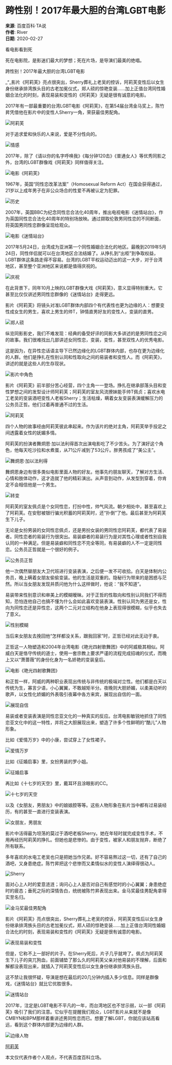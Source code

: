 # 跨性别！2017年最大胆的台湾LGBT电影

**来源**: 百度百科·TA说  
**作者**: River  
**日期**: 2020-02-27  

看电影看到死

死在电影院，是影迷们最大的梦想；死在片场，是导演们最美的绝唱。

跨性别！2017年最大胆的台湾LGBT电影

_“_影片《阿莉芙》亮点很突出，Sherry葬礼上老吴的控诉，阿莉芙变性后以女生身份继承排湾族头目的古老加冕仪式，郑人硕的惊艳变装……加上正值台湾同性婚姻合法化的时刻，表现易装和变性的《阿莉芙》无疑是很有诚意的电影。

2017年有一部最重要的台湾LGBT电影《阿莉芙》，在第54届台湾金马奖上，陈竹昇凭借他在影片中的变性人Sherry一角，荣获最佳男配角。

![阿莉芙](https://bkimg.cdn.bcebos.com/pic/d01373f082025aaf50c0a693f4edab64024f1afc)

对于追求爱和快乐的人来说，爱是不分性向的。

![情感](https://bkimg.cdn.bcebos.com/pic/4610b912c8fcc3ce0d32116b9d45d688d53f20fc)

2017年，除了《请以你的名字呼唤我》《每分钟120击》《普通女人》等优秀同影之外，台湾的LGBT群像戏《阿莉芙》同样值得关注。

![电影《阿莉芙》](https://bkimg.cdn.bcebos.com/pic/a8773912b31bb051f6c96b70397adab44bede0fd)

1967年，英国“同性恋改革法案”（Homosexual Reform Act）在国会获得通过，21岁以上成年男子在非公众场合的性爱不再被认定为犯罪。

![历史](https://bkimg.cdn.bcebos.com/pic/738b4710b912c8fc0e012e95f3039245d78821fc)

2007年，英国BBC为纪念同性恋合法化40周年，推出电视电影《迷情站台》，作为英国同性恋合法化40周年的特别场放映。通过撷取伦敦男同性恋的不同断面，将英国男同性恋群像呈现给观众。

![电影《迷情站台》](https://bkimg.cdn.bcebos.com/pic/48540923dd54564e344c3f61bcde9c82d1584fb9)

2017年5月24日，台湾成为亚洲第一个同性婚姻合法化的地区。最晚到2019年5月24日，同性伴侣就可以在台湾地区合法结婚了。从挣扎到“出柜”到争取权益，LGBT群体这条路走得不容易。台湾的LGBT平权运动迈出的这一大步，对于台湾地区，甚至整个亚洲地区来说都是值得庆祝的。

![庆祝](https://bkimg.cdn.bcebos.com/pic/500fd9f9d72a605971fd39422734349b023bbafd)

在此背景下，同年10月上映的LGBT群像大戏《阿莉芙》，意义显得特别重大。它甚至比仅仅讲述男同性恋群像的《迷情站台》走得更远。

影片《阿莉芙》将镜头对准LGBT群体内部四个有代表性也更为边缘的人：想要变性成女生的男生，喜欢上男生的帅T，钟情直男好友的变性人，变装的直男。

![郑人硕](https://bkimg.cdn.bcebos.com/pic/faedab64034f78f00e0441ab76310a55b3191c5f)

纵览同影影史，我们不难发现：经典的备受好评的同影大多讲述的是男同性恋之间的故事。我们很难找出几部讲述女同性恋，变装，变性，甚至双性人的优秀电影。

这是因为，在异性恋话语主导下已然边缘化的LGBT群体内部，也存在更为边缘化的人群。他们是挣扎在性别认同和性取向之间的易装者和变性人。而《阿莉芙》，讲述的就是这些人的生存现状。

![影片中角色](https://bkimg.cdn.bcebos.com/pic/b999a9014c086e063f80e4130d087bf40ad1cbba)

影片《阿莉芙》前半部分苦心经营，四个主角一一登场。挣扎在继承部落头目和变性梦想之间的发型设计师阿莉芙；阿莉芙的室友风流撩妹能手帅T佩贞；喜欢水电工老吴的变装酒吧变性人老板Sherry；生活枯燥，瞒着女友变装表演缓解压力的公务员正哲。他们过着再普通不过的生活。

![阿莉芙](https://bkimg.cdn.bcebos.com/pic/b812c8fcc3cec3fd33d37f2dd988d43f869427fd)

四个人物的故事经由阿莉芙彼此串起来。作为该片的绝对主角，阿莉芙举手投足之间透露着女性的妩媚多情。

阿莉芙的扮演者舞炯恩·加以法利得首次出演电影吃了不少苦头。为了演好这个角色，他每天吃沙拉和水煮蛋，从71公斤减到了53公斤。胖男孩成了“美公主”。

![舞炯恩·加以法利得](https://bkimg.cdn.bcebos.com/pic/500fd9f9d72a605976383a422734349b033bbaba)

舞炯恩身边有很多类似电影里面人物的好友。他事先约朋友聊天，了解对方生活、心情和肢体动作，这才造就了他的精彩演出。从声音到动作，从发型到穿着，你肯定不会相信他是一个男生。

![转变](https://bkimg.cdn.bcebos.com/pic/b219ebc4b74543a980f7229411178a82b80114fd)

阿莉芙的室友佩贞是个女同性恋，打扮中性，帅气风流。朝夕相处中，甚至喜欢上了阿莉芙。在安慰被银行骗光积蓄的阿莉芙时，还“扑倒”了他。最后甚至为阿莉芙生下儿子。

无论是女扮男装的女同性恋佩贞，还是男扮女装的男同性恋阿莉芙，都代表了易装者。同性恋者的易装行为很突出。易装癖者的易装行为是对其性心理或者性别自我认同的一种满足。但是易装癖和同性恋不完全等同，有易装癖的人不一定是同性恋。公务员正哲就是一个很好的例子。

![公务员正哲](https://bkimg.cdn.bcebos.com/pic/bf096b63f6246b604727692ce4f81a4c510fa2b9)

他一次偶然替朋友大卫代班进行变装表演，之后便一发不可收拾。白天是体制内公务员，晚上瞒着女朋友偷偷变装。他的生活是双重的。隐秘行为带来的是困惑与茫然。所以当女朋友发现并质问他为什么这样做时，他说：“我不知道”。

易装带来性别意识和审美上的模糊暧昧。对于正哲的性取向和性别认同我们不得而知，恐怕连他自己也搞不懂为什么会如此喜欢变装表演。性别认同为男还是女，性向为同性恋还是异性恋，这两个二元对立结构在他身上表现得很模糊，似乎也失去了意义。

![性别模糊](https://bkimg.cdn.bcebos.com/pic/6d81800a19d8bc3e0106dd928d8ba61ea8d34558)

当后来女朋友去挽回他“怎样都没关系，跟我回家”时，正哲已经对此无动于衷。

正哲这一人物塑造和2004年台湾电影《艳光四射歌舞团》中的阿威极其相似。阿威白天是恪守传统的道士，使用一套宗教上要求严谨的流程完成招魂的仪式，而晚上又以“萧蔷薇”的身份化身为一名娇艳的变装皇后。

![电影《艳光四射歌舞团》](https://bkimg.cdn.bcebos.com/pic/e7cd7b899e510fb3e631accfd633c895d1430cba)

和正哲一样，阿威的两种职业表现出传统与非传统的极端对立性。他们都是白天以传统为生，寡言少语，小心翼翼，不敢越矩半分。夜晚则大胆娇媚，以柔美动听的歌声，以女性化娇媚的外表吸引夜幕中各方来宾，展现出自信的一面。

![展现自信](https://bkimg.cdn.bcebos.com/pic/0823dd54564e925879d85eb69382d158cdbf4efe)

易装或者变装表演是同性恋亚文化的一种真实的反应。台湾电影敏锐地抓住了同性恋亚文化中的这一特性，并将之大胆展现出来，塑造了许多个性鲜明的“酷儿”人物形象。

比如《爱情万岁》中的小康，尝试穿上了女性裙子。

![爱情万岁](https://bkimg.cdn.bcebos.com/pic/eaf81a4c510fd9f9861e8e312a2dd42a2834a459)

比如《征婚启事》里，女扮男装的罗小姐。

![征婚启事](https://bkimg.cdn.bcebos.com/pic/b7fd5266d016092449c97a43db0735fae7cd34fe)

再比如《十七岁的天空》里，戴耳环且涂眼影的CC。

![十七岁的天空](https://bkimg.cdn.bcebos.com/pic/b7003af33a87e950543c28341f385343fbf2b4bb)

以及《女朋友，男朋友》中的娘娘腔等等。这些人物形象在影片当中都有过易装经历，有的甚至一直进行变装表演。

![女朋友，男朋友](https://bkimg.cdn.bcebos.com/pic/f9198618367adab4583fc31b84d4b31c8601e4ff)

影片中活得最为坦荡的莫过于酒吧老板Sherry。她在年轻时就完成变性手术，不用再经历阿莉芙的挣扎。但她也是悲惨的。由于变性，被家人和朋友抛弃，断绝了所有联系。

多年喜欢的水电工老吴也只是把她当作兄弟。好不容易熬过这一切，还有了自己的酒吧，又身患绝症。陈竹昇把这个悲惨而又柔情似水的变性人演绎得很动人。

![Sherry](https://bkimg.cdn.bcebos.com/pic/37d12f2eb9389b50c8d43b0a8a35e5dde7116ebb)

面对心上人时的爱意涟涟；询问心上人是否对自己有感觉时的小心翼翼；身患绝症时的疲态；垂死之际的深情告白，统统被陈竹昇表现出来。金马奖最佳男配角拿得实至名归。

![金马奖最佳男配角](https://bkimg.cdn.bcebos.com/pic/960a304e251f95ca6afc49eec6177f3e67095259)

影片《阿莉芙》亮点很突出，Sherry葬礼上老吴的控诉，阿莉芙变性后以女生身份继承排湾族头目的古老加冕仪式，郑人硕的惊艳变装……加上正值台湾同性婚姻合法化的时刻，表现易装和变性的《阿莉芙》无疑是很有诚意的电影。

![表现易装和变性](https://bkimg.cdn.bcebos.com/pic/d009b3de9c82d15867a982e98f0a19d8bc3e42bb)

但是，它称不上一部好的片子。在Sherry死后，片子几乎就垮了。佩贞为阿莉芙生下儿子的突兀狗血，前面铺垫了那么久的阿莉芙父亲对他易装的不理解，后面和解都没表现出来，就插入了阿莉芙变性后以女生身份继承排湾族头目。

这不禁让我很怀疑，导演是想在最后的20几分钟内插入多少信息。同样是群像戏，《迷情站台》就比它优胜很多。

![迷情站台](https://bkimg.cdn.bcebos.com/pic/50da81cb39dbb6fd8c523e7e0624ab18972b3759)

2017年，注定是LGBT电影不平凡的一年，而台湾地区也不甘示弱，以一部《阿莉芙》吸引了我们的注意。它似乎在提醒我们观众，LGBT影片从来就不是像CMBYN和BPM那样着重讲述男同性恋而已。想要了解LGBT，你就应该站高看远，看到这个群体内部更为边缘的人群。

![边缘人物](https://bkimg.cdn.bcebos.com/pic/b17eca8065380cd7fd1179b5ae44ad345982815f)

[阿莉芙](//wapbaike.baidu.com/tashuolist/%E9%98%BF%E8%8E%89%E8%8A%99/22150347?fromModule=tashuo-article_bottom-lemma-list)

本文仅代表作者个人观点，不代表百度百科立场。
<!-- tcd_original_link https://wapbaike.baidu.com/tashuo/browse/content?id=e3ce1325376470e731416f1e -->
